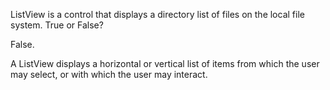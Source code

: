 ListView is a control that displays a directory list of files on the local file system. True or False?  

False.  

A ListView displays a horizontal or vertical list of items from which the user may select, or with which the user may interact.
